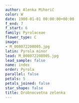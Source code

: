 ```yaml
---
author: Alenka Mihorič
color: W
date: 1900-01-01 00:00:00+00:00
f_end: 7
f_start: 6
family: Pyrolaceae
flower_type: C
image:
- M_008072208005.jpg
latin: Pyrola minor
lead: M_008072208005.jpg
lead_sample: false
name: index
order: Pyrola
parallel: false
petals: 5
petals_joined: false
star_shape: false
title: Drobnocvetna zelenka
---
```


